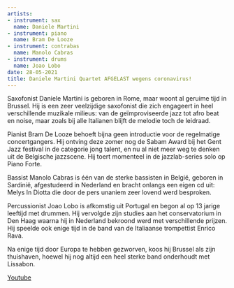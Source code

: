 ```yaml
---
artists:
- instrument: sax
  name: Daniele Martini
- instrument: piano
  name: Bram De Looze
- instrument: contrabas
  name: Manolo Cabras
- instrument: drums
  name: Joao Lobo
date: 28-05-2021
title: Daniele Martini Quartet AFGELAST wegens coronavirus!
---
```

Saxofonist Daniele Martini is geboren in Rome, maar woont al geruime tijd in Brussel. Hij is een zeer 
veelzijdige saxofonist die zich engageert in heel verschillende muzikale milieus: van de geïmproviseerde 
jazz tot afro beat en noise, maar zoals bij alle Italianen blijft de melodie toch de leidraad. 

Pianist Bram De Looze behoeft bijna geen introductie voor de regelmatige concertgangers. Hij ontving 
deze zomer nog de Sabam Award bij het Gent Jazz festival in de categorie jong talent, en nu al niet meer weg te 
denken uit de Belgische jazzscene. Hij toert momenteel in de jazzlab-series solo op Piano Forte. 

Bassist Manolo Cabras is één van de sterke bassisten in België, geboren in Sardinië, afgestudeerd 
in Nederland en bracht onlangs een eigen cd uit: Melys In Diotta die door de pers unaniem zeer lovend 
werd besproken. 

Percussionist Joao Lobo is afkomstig uit Portugal en begon al op 13 jarige leeftijd met drummen. Hij vervolgde 
zijn studies aan het conservatorium in Den Haag waarna hij in Nederland bekroond werd met verschillende 
prijzen. Hij speelde ook enige tijd in de band van de Italiaanse trompettist Enrico Rava. 

Na enige tijd door Europa te hebben gezworven, koos hij Brussel als zijn thuishaven, hoewel hij nog altijd 
een heel sterke band onderhoudt met Lissabon.

[Youtube](https://www.youtube.com/watch?v=9Zxq2cV9GSc&feature=youtu.be)